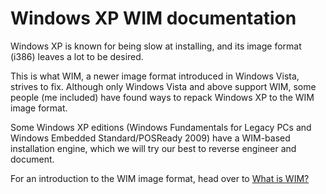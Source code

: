 # Windows XP WIM documentation

Windows XP is known for being slow at installing, and its image format (i386) leaves a lot to be desired.

This is what WIM, a newer image format introduced in Windows Vista, strives to fix. Although only Windows Vista and above support WIM, some people (me included) have found ways to repack Windows XP to the WIM image format.

Some Windows XP editions (Windows Fundamentals for Legacy PCs and Windows Embedded Standard/POSReady 2009) have a WIM-based installation engine, which we will try our best to reverse engineer and document.

For an introduction to the WIM image format, head over to [What is WIM?](wim-intro.md)
